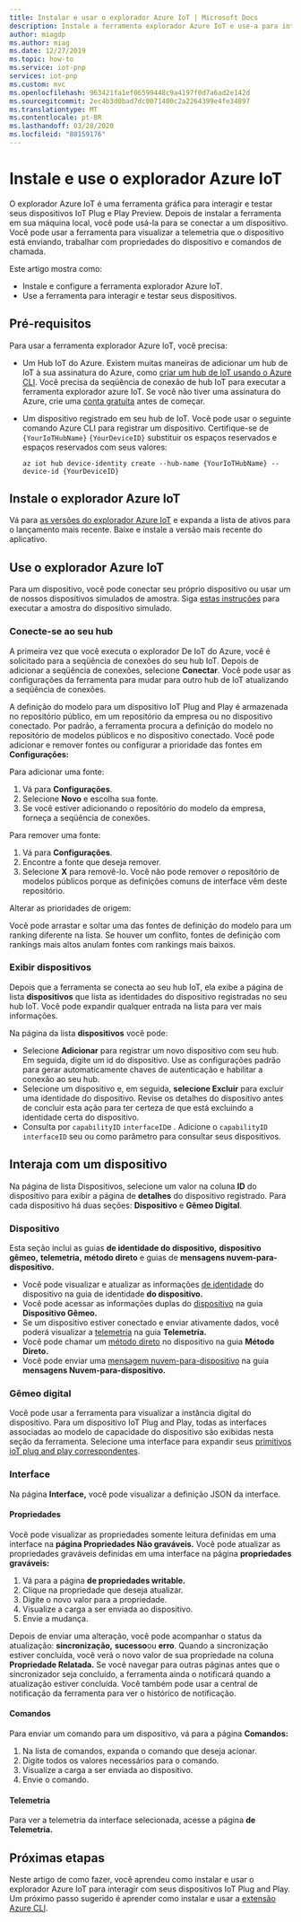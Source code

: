 ```yaml
---
title: Instalar e usar o explorador Azure IoT | Microsoft Docs
description: Instale a ferramenta explorador Azure IoT e use-a para interagir com os dispositivos IoT Plug e Play Preview conectados ao meu hub IoT.
author: miagdp
ms.author: miag
ms.date: 12/27/2019
ms.topic: how-to
ms.service: iot-pnp
services: iot-pnp
ms.custom: mvc
ms.openlocfilehash: 963421fa1ef06599448c9a4197f0d7a6ad2e142d
ms.sourcegitcommit: 2ec4b3d0bad7dc0071400c2a2264399e4fe34897
ms.translationtype: MT
ms.contentlocale: pt-BR
ms.lasthandoff: 03/28/2020
ms.locfileid: "80159176"
---
```

# <a name="install-and-use-azure-iot-explorer"></a>Instale e use o explorador Azure IoT

O explorador Azure IoT é uma ferramenta gráfica para interagir e testar seus dispositivos IoT Plug e Play Preview. Depois de instalar a ferramenta em sua máquina local, você pode usá-la para se conectar a um dispositivo. Você pode usar a ferramenta para visualizar a telemetria que o dispositivo está enviando, trabalhar com propriedades do dispositivo e comandos de chamada.

Este artigo mostra como:

- Instale e configure a ferramenta explorador Azure IoT.
- Use a ferramenta para interagir e testar seus dispositivos.

## <a name="prerequisites"></a>Pré-requisitos

Para usar a ferramenta explorador Azure IoT, você precisa:

- Um Hub IoT do Azure. Existem muitas maneiras de adicionar um hub de IoT à sua assinatura do Azure, como [criar um hub de IoT usando o Azure CLI](../iot-hub/iot-hub-create-using-cli.md). Você precisa da seqüência de conexão de hub IoT para executar a ferramenta explorador azure IoT. Se você não tiver uma assinatura do Azure, crie uma [conta gratuita](https://azure.microsoft.com/free/?WT.mc_id=A261C142F) antes de começar.
- Um dispositivo registrado em seu hub de IoT. Você pode usar o seguinte comando Azure CLI para registrar um dispositivo. Certifique-se de `{YourIoTHubName}` `{YourDeviceID}` substituir os espaços reservados e espaços reservados com seus valores:

    ```azurecli-interactive
    az iot hub device-identity create --hub-name {YourIoTHubName} --device-id {YourDeviceID}
    ```

## <a name="install-azure-iot-explorer"></a>Instale o explorador Azure IoT

Vá para [as versões do explorador Azure IoT](https://github.com/Azure/azure-iot-explorer/releases) e expanda a lista de ativos para o lançamento mais recente. Baixe e instale a versão mais recente do aplicativo.

## <a name="use-azure-iot-explorer"></a>Use o explorador Azure IoT

Para um dispositivo, você pode conectar seu próprio dispositivo ou usar um de nossos dispositivos simulados de amostra. Siga [estas instruções](https://github.com/Azure/azure-iot-sdk-c/tree/public-preview/iothub_client/samples) para executar a amostra do dispositivo simulado.

### <a name="connect-to-your-hub"></a>Conecte-se ao seu hub

A primeira vez que você executa o explorador De IoT do Azure, você é solicitado para a seqüência de conexões do seu hub IoT. Depois de adicionar a seqüência de conexões, selecione **Conectar**. Você pode usar as configurações da ferramenta para mudar para outro hub de IoT atualizando a seqüência de conexões.

A definição do modelo para um dispositivo IoT Plug and Play é armazenada no repositório público, em um repositório da empresa ou no dispositivo conectado. Por padrão, a ferramenta procura a definição do modelo no repositório de modelos públicos e no dispositivo conectado. Você pode adicionar e remover fontes ou configurar a prioridade das fontes em **Configurações:**

Para adicionar uma fonte:

1. Vá para **Configurações**.
1. Selecione **Novo** e escolha sua fonte.
1. Se você estiver adicionando o repositório do modelo da empresa, forneça a seqüência de conexões.

Para remover uma fonte:

1. Vá para **Configurações**.
1. Encontre a fonte que deseja remover.
1. Selecione **X** para removê-lo. Você não pode remover o repositório de modelos públicos porque as definições comuns de interface vêm deste repositório.

Alterar as prioridades de origem:

Você pode arrastar e soltar uma das fontes de definição do modelo para um ranking diferente na lista. Se houver um conflito, fontes de definição com rankings mais altos anulam fontes com rankings mais baixos.

### <a name="view-devices"></a>Exibir dispositivos

Depois que a ferramenta se conecta ao seu hub IoT, ela exibe a página de lista **dispositivos** que lista as identidades do dispositivo registradas no seu hub IoT. Você pode expandir qualquer entrada na lista para ver mais informações.

Na página da lista **dispositivos** você pode:

- Selecione **Adicionar** para registrar um novo dispositivo com seu hub. Em seguida, digite um id do dispositivo. Use as configurações padrão para gerar automaticamente chaves de autenticação e habilitar a conexão ao seu hub.
- Selecione um dispositivo e, em seguida, **selecione Excluir** para excluir uma identidade do dispositivo. Revise os detalhes do dispositivo antes de concluir esta ação para ter certeza de que está excluindo a identidade certa do dispositivo.
- Consulta por `capabilityID` `interfaceID`e . Adicione o `capabilityID` `interfaceID` seu ou como parâmetro para consultar seus dispositivos.

## <a name="interact-with-a-device"></a>Interaja com um dispositivo

Na página de lista Dispositivos, selecione um valor na coluna **ID** do dispositivo para exibir a página de **detalhes** do dispositivo registrado. Para cada dispositivo há duas seções: **Dispositivo** e **Gêmeo Digital**.

### <a name="device"></a>Dispositivo

Esta seção inclui as guias **de identidade do dispositivo,** **dispositivo gêmeo,** **telemetria,** **método direto** e guias de **mensagens nuvem-para-dispositivo.**

- Você pode visualizar e atualizar as informações [de identidade](../iot-hub/iot-hub-devguide-identity-registry.md) do dispositivo na guia de identidade **do dispositivo.**
- Você pode acessar as informações duplas do [dispositivo](../iot-hub/iot-hub-devguide-device-twins.md) na guia **Dispositivo Gêmeo.**
- Se um dispositivo estiver conectado e enviar ativamente dados, você poderá visualizar a [telemetria](../iot-hub/iot-hub-devguide-messages-read-builtin.md) na guia **Telemetria.**
- Você pode chamar um [método direto](../iot-hub/iot-hub-devguide-direct-methods.md) no dispositivo na guia **Método Direto.**
- Você pode enviar uma [mensagem nuvem-para-dispositivo](../iot-hub/iot-hub-devguide-messages-c2d.md) na guia **mensagens Nuvem-para-dispositivo.**

### <a name="digital-twin"></a>Gêmeo digital

Você pode usar a ferramenta para visualizar a instância digital do dispositivo. Para um dispositivo IoT Plug and Play, todas as interfaces associadas ao modelo de capacidade do dispositivo são exibidas nesta seção da ferramenta. Selecione uma interface para expandir seus [primitivos ioT plug and play correspondentes](https://github.com/Azure/IoTPlugandPlay/tree/master/DTDL).

### <a name="interface"></a>Interface

Na página **Interface,** você pode visualizar a definição JSON da interface.

#### <a name="properties"></a>Propriedades

Você pode visualizar as propriedades somente leitura definidas em uma interface na **página Propriedades Não graváveis.** Você pode atualizar as propriedades graváveis definidas em uma interface na página **propriedades graváveis:**

1. Vá para a página **de propriedades writable.**
1. Clique na propriedade que deseja atualizar.
1. Digite o novo valor para a propriedade.
1. Visualize a carga a ser enviada ao dispositivo.
1. Envie a mudança.

Depois de enviar uma alteração, você pode acompanhar o status da atualização: **sincronização,** **sucesso**ou **erro**. Quando a sincronização estiver concluída, você verá o novo valor de sua propriedade na coluna **Propriedade Relatada.** Se você navegar para outras páginas antes que o sincronizador seja concluído, a ferramenta ainda o notificará quando a atualização estiver concluída. Você também pode usar a central de notificação da ferramenta para ver o histórico de notificação.

#### <a name="commands"></a>Comandos

Para enviar um comando para um dispositivo, vá para a página **Comandos:**

1. Na lista de comandos, expanda o comando que deseja acionar.
1. Digite todos os valores necessários para o comando.
1. Visualize a carga a ser enviada ao dispositivo.
1. Envie o comando.

#### <a name="telemetry"></a>Telemetria

Para ver a telemetria da interface selecionada, acesse a página **de Telemetria.**

## <a name="next-steps"></a>Próximas etapas

Neste artigo de como fazer, você aprendeu como instalar e usar o explorador Azure IoT para interagir com seus dispositivos IoT Plug and Play. Um próximo passo sugerido é aprender como instalar e usar a [extensão Azure CLI](./howto-install-pnp-cli.md).
